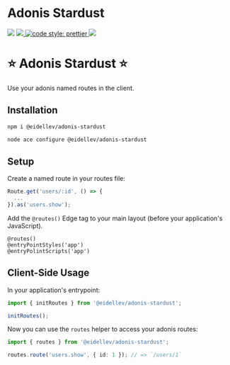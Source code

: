 # Adonis Stardust

![](https://img.shields.io/npm/types/typescript?style=for-the-badge)
<a href="https://adonisjs.com/">
<img src="https://img.shields.io/badge/%E2%96%B2%20adonis-v5-5a45ff?style=for-the-badge">
</a>
<a href="https://prettier.io/">
<img alt="code style: prettier" src="https://img.shields.io/badge/code_style-prettier-ff69b4.svg?style=for-the-badge">
</a>
<a href="">
<a href="https://www.npmjs.com/package/semantic-release">
<img src="https://img.shields.io/badge/%20%20%F0%9F%93%A6%F0%9F%9A%80-semantic--release-e10079.svg?style=for-the-badge"/>
</a>

# ⭐ Adonis Stardust ⭐

Use your adonis named routes in the client.

## Installation

```bash
npm i @eidellev/adonis-stardust

node ace configure @eidellev/adonis-stardust
```

## Setup

Create a named route in your routes file:

```typescript
Route.get('users/:id', () => {
  ...
}).as('users.show');
```

Add the `@routes()` Edge tag to your main layout (before your application's JavaScript).

```blade
@routes()
@entryPointStyles('app')
@entryPolintScripts('app')
```

## Client-Side Usage

In your application's entrypoint:

```typescript
import { initRoutes } from '@eidellev/adonis-stardust';

initRoutes();
```

Now you can use the `routes` helper to access your adonis routes:

```typescript
import { routes } from '@eidellev/adonis-stardust';

routes.route('users.show', { id: 1 }); // => `/users/1`
```
